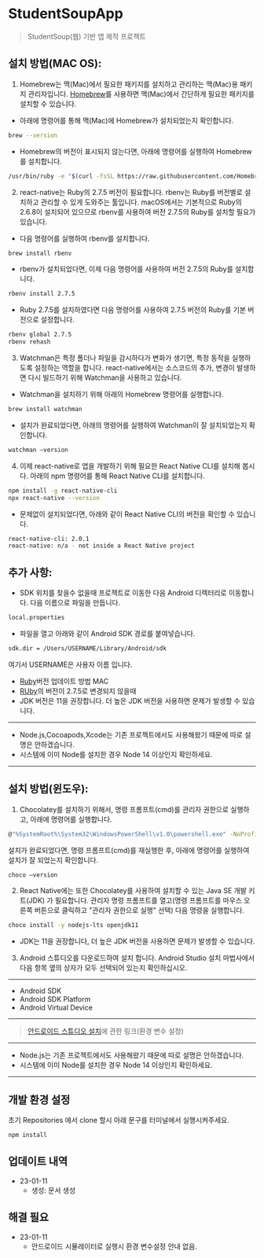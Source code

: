 # StudentSoupApp

> StudentSoup(웹) 기반 앱 제작 프로젝트

## 설치 방법(MAC OS):

1. Homebrew는 맥(Mac)에서 필요한 패키지를 설치하고 관리하는 맥(Mac)용 패키지 관리자입니다. [Homebrew](https://brew.sh/)를 사용하면 맥(Mac)에서 간단하게 필요한 패키지를 설치할 수 있습니다.

- 아래에 명령어를 통해 맥(Mac)에 Homebrew가 설치되었는지 확인합니다.

```sh
brew --version
```

- Homebrew의 버전이 표시되지 않는다면, 아래에 명령어를 실행하여 Homebrew를 설치합니다.

```sh
/usr/bin/ruby -e "$(curl -fsSL https://raw.githubusercontent.com/Homebrew/install/master/install)"
```

2. react-native는 Ruby의 2.7.5 버전이 필요합니다. rbenv는 Ruby를 버전별로 설치하고 관리할 수 있게 도와주는 툴입니다. macOS에서는 기본적으로 Ruby의 2.6.8이 설치되어 있으므로 rbenv를 사용하여 버전 2.7.5의 Ruby를 설치할 필요가 있습니다.

- 다음 명령어를 실행하여 rbenv를 설치합니다.

```sh
brew install rbenv
```

- rbenv가 설치되었다면, 이제 다음 명령어를 사용하여 버전 2.7.5의 Ruby를 설치합니다.

```sh
rbenv install 2.7.5
```

- Ruby 2.7.5를 설치하였다면 다음 명령어를 사용하여 2.7.5 버전의 Ruby를 기본 버전으로 설정합니다.

```sh
rbenv global 2.7.5
rbenv rehash
```

3. Watchman은 특정 폴더나 파일을 감시하다가 변화가 생기면, 특정 동작을 실행하도록 설정하는 역할을 합니다. react-native에서는 소스코드의 추가, 변경이 발생하면 다시 빌드하기 위해 Watchman을 사용하고 있습니다.

- Watchman을 설치하기 위해 아래의 Homebrew 명령어를 실행합니다.

```sh
brew install watchman
```

- 설치가 완료되었다면, 아래의 명령어를 실행하여 Watchman이 잘 설치되었는지 확인합니다.

```sh
watchman –version
```

4. 이제 react-native로 앱을 개발하기 위해 필요한 React Native CLI를 설치해 봅시다. 아래의 npm 명령어를 통해 React Native CLI를 설치합니다.

```sh
npm install -g react-native-cli
npx react-native --version
```

- 문제없이 설치되었다면, 아래와 같이 React Native CLI의 버전을 확인할 수 있습니다.

```sh
react-native-cli: 2.0.1
react-native: n/a - not inside a React Native project
```

## 추가 사항:

- SDK 위치를 찾을수 없을때
  프로젝트로 이동한 다음 Android 디렉터리로 이동합니다. 다음 이름으로 파일을 만듭니다.

```sh
local.properties
```

- 파일을 열고 아래와 같이 Android SDK 경로를 붙여넣습니다.

```sh
sdk.dir = /Users/USERNAME/Library/Android/sdk
```

여기서 USERNAME은 사용자 이름 입니다.

- [Ruby](https://codecamper.me/blog/122/)버전 업데이트 방법 MAC
- [RUby](https://bgsnorfa.medium.com/fix-rbenv-or-ruby-command-not-found-after-changing-from-bash-to-zsh-6ab159e65765)의 버전이 2.7.5로 변경되지 않을때
- JDK 버전은 11을 권장합니다. 더 높은 JDK 버전을 사용하면 문제가 발생할 수 있습니다.

---

- Node.js,Cocoapods,Xcode는 기존 프로젝트에서도 사용해왔기 때문에 따로 설명은 안하겠습니다.
- 시스템에 이미 Node를 설치한 경우 Node 14 이상인지 확인하세요.

---

## 설치 방법(윈도우):

1. Chocolatey를 설치하기 위해서, 명령 프롬프트(cmd)를 관리자 권한으로 실행하고, 아래에 명령어를 실행합니다.

```sh
@"%SystemRoot%\System32\WindowsPowerShell\v1.0\powershell.exe" -NoProfile -InputFormat None -ExecutionPolicy Bypass -Command "iex ((New-Object System.Net.WebClient).DownloadString('https://chocolatey.org/install.ps1'))" && SET "PATH=%PATH%;%ALLUSERSPROFILE%\chocolatey\bin"
```

설치가 완료되었다면, 명령 프롬프트(cmd)를 재실행한 후, 아래에 명령어를 실행하여 설치가 잘 되었는지 확인합니다.

```sh
choco –version
```

2. React Native에는 또한 Chocolatey를 사용하여 설치할 수 있는 Java SE 개발 키트(JDK) 가 필요합니다.
   관리자 명령 프롬프트를 열고(명령 프롬프트를 마우스 오른쪽 버튼으로 클릭하고 "관리자 권한으로 실행" 선택) 다음 명령을 실행합니다.

```sh
choco install -y nodejs-lts openjdk11
```

- JDK는 11을 권장합니다, 더 높은 JDK 버전을 사용하면 문제가 발생할 수 있습니다.

3. Android 스튜디오를 다운로드하여 설치 합니다. Android Studio 설치 마법사에서 다음 항목 옆의 상자가 모두 선택되어 있는지 확인하십시오.

---

- Android SDK
- Android SDK Platform
- Android Virtual Device

---

> [안드로이드 스튜디오 설치](https://dev-yakuza.posstree.com/ko/react-native/install-on-windows/)에 관한 링크(환경 변수 설정)

---

- Node.js는 기존 프로젝트에서도 사용해왔기 때문에 따로 설명은 안하겠습니다.
- 시스템에 이미 Node를 설치한 경우 Node 14 이상인지 확인하세요.

---

## 개발 환경 설정

초기 Repositories 에서 clone 할시 아래 문구를 터미널에서 실행시켜주세요.

```sh
npm install
```

## 업데이트 내역

- 23-01-11
  - 생성: 문서 생성

## 해결 필요

- 23-01-11
  - 안드로이드 시뮬레이터로 실행시 환경 변수설정 안내 없음.
